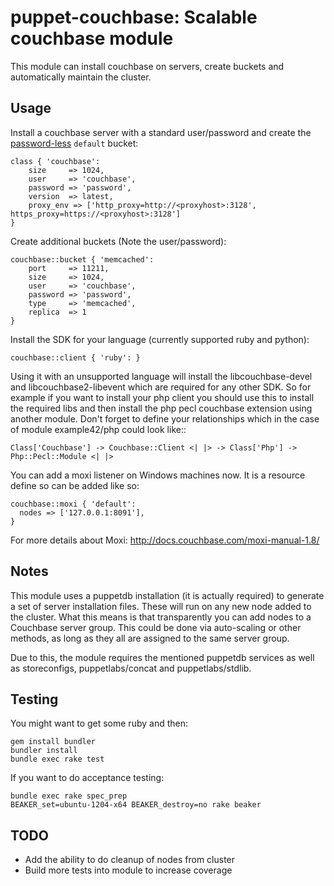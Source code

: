 puppet-couchbase: Scalable couchbase module
===============================================

This module can install couchbase on servers, create buckets
and automatically maintain the cluster.

Usage
-----

Install a couchbase server with a standard user/password and create the [password-less](https://developer.couchbase.com/documentation/server/current/security/security-bucket-protection.html) `default` bucket:

    class { 'couchbase':
        size     => 1024,
        user     => 'couchbase',
        password => 'password',
        version  => latest,
        proxy_env => ['http_proxy=http://<proxyhost>:3128', https_proxy=https://<proxyhost>:3128']
    }

Create additional buckets (Note the user/password):

    couchbase::bucket { 'memcached':
        port     => 11211,
        size     => 1024,
        user     => 'couchbase',
        password => 'password',
        type     => 'memcached',
        replica  => 1
    }

Install the SDK for your language (currently supported ruby and python):

    couchbase::client { 'ruby': }

Using it with an unsupported language will install the libcouchbase-devel and
libcouchbase2-libevent which are required for any other SDK. So for example if you want
to install your php client you should use this to install the required libs and then
install the php pecl couchbase extension using another module. Don't forget to define
your relationships which in the case of module example42/php could look like::

    Class['Couchbase'] -> Couchbase::Client <| |> -> Class['Php'] -> Php::Pecl::Module <| |>

You can add a moxi listener on Windows machines now. It is a resource define so can be added like so:

    couchbase::moxi { 'default':
      nodes => ['127.0.0.1:8091'],
    }

For more details about Moxi: http://docs.couchbase.com/moxi-manual-1.8/

Notes
-----

This module uses a puppetdb installation (it is actually required) to generate a set of
server installation files. These will run on any new node added to the cluster.
What this means is that transparently you can add nodes to a Couchbase server group.
This could be done via auto-scaling or other methods, as long as they all are assigned to
the same server group.

Due to this, the module requires the mentioned puppetdb services as well as storeconfigs,
puppetlabs/concat and puppetlabs/stdlib.

Testing
-------

You might want to get some ruby and then:

    gem install bundler
    bundler install
    bundle exec rake test

If you want to do acceptance testing:

    bundle exec rake spec_prep
    BEAKER_set=ubuntu-1204-x64 BEAKER_destroy=no rake beaker

TODO
----

+ Add the ability to do cleanup of nodes from cluster
+ Build more tests into module to increase coverage
